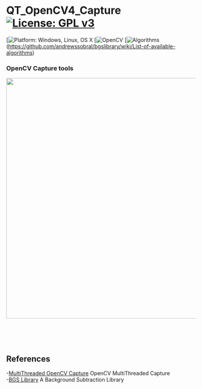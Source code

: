 # QT_OpenCV4_Capture [![License: GPL v3](https://img.shields.io/badge/License-GPLv3-blue.svg)](https://www.gnu.org/licenses/gpl-3.0)
[![Platform: Windows, Linux, OS X](https://img.shields.io/badge/Platform-Windows%2C%20Linux%2C%20OS%20X-blue.svg)
[![OpenCV](https://img.shields.io/badge/OpenCV-2.4.x%2C%203.x%2C%204.x-blue.svg)
[![Algorithms](https://img.shields.io/badge/Algorithms-43-red.svg)(https://github.com/andrewssobral/bgslibrary/wiki/List-of-available-algorithms)

### OpenCV Capture tools

<img src="pic/UnoPicoQ.gif" width=640><br>


<br>
<br>
<br>

## References <br>
  -[MultiThreaded OpenCV Capture](https://code.google.com/archive/p/qt-opencv-multithreaded/wikis/Documentation.wiki) OpenCV MultiThreaded Capture<br>
  -[BGS Library](https://github.com/andrewssobral/bgslibrary) A Background Subtraction Library<br>
 
